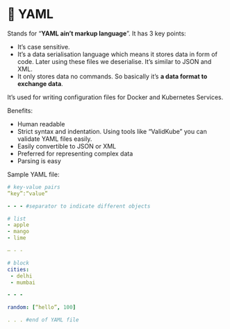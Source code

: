 # 📄 YAML

Stands for “**YAML ain’t markup language**”. It has 3 key points:

* It’s case sensitive.
* It’s a data serialisation language which means it stores data in form of code. Later using these files we deserialise. It’s similar to JSON and XML.
* It only stores data no commands. So basically it’s **a data format to exchange data**.

It’s used for writing configuration files for Docker and Kubernetes Services.

Benefits:

* Human readable
* Strict syntax and indentation. Using tools like “ValidKube” you can validate YAML files easily.&#x20;
* Easily convertible to JSON or XML
* Preferred for representing complex data
* Parsing is easy

Sample YAML file:

```yaml
# key-value pairs
”key”:“value”

- - - #separator to indicate different objects

# list
- apple
- mango
- lime

— - -

# block
cities:
 - delhi
 - mumbai

- - -

random: [“hello”, 100]

. . . #end of YAML file
```

&#x20;
